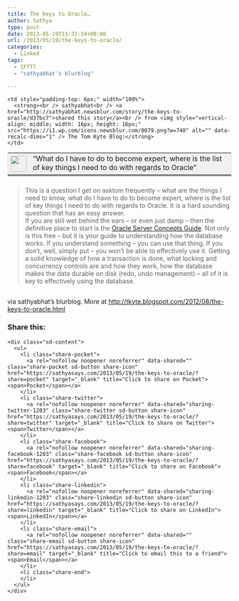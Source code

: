 ```yaml
---
title: The keys to Oracle…
author: Sathya
type: post
date: 2013-05-19T13:33:24+00:00
url: /2013/05/19/the-keys-to-oracle/
categories:
  - Linked
tags:
  - IFTTT
  - "sathyabhat's blurblog"

---
```

<table style="border: 1px solid #E0E0E0; margin: 0; padding: 0; background-color: #f0f0f0;" width="100%" cellpadding="0" align="left">
  <tr>
    <td style="padding: 6px; width: 36px; white-space: nowrap;" rowspan="2" valign="top" width="36">
      <img style="width: 36px; height: 36px; border-radius: 4px;" src="http://www.gravatar.com/avatar/1375f202e61682cc4963295f4b0430dc" alt="" />
    </td>
    
    <td style="padding-top: 6px;" width="100%">
      <strong><br /> sathyabhat<br /> <a href="http://sathyabhat.newsblur.com/story/the-keys-to-oracle/d37bc7">shared this story</a><br /> from <img style="vertical-align: middle; width: 16px; height: 16px;" src="https://i1.wp.com/icons.newsblur.com/8079.png?w=740" alt="" data-recalc-dims="1" /> The Tom Kyte Blog:</strong>
    </td>
  </tr>
  
  <tr>
    <td>
      &#8220;What do I have to do to become expert, where is the list of key things I need to do with regards to Oracle&#8221;
    </td>
  </tr>
</table>

<hr style="clear: both; margin: 0 0 24px;" />

> <div class="MsoNormal">
>   This is a question I get on asktom frequently – what are the things I need to know, what do I have to do to become expert, where is the list of key things I need to do with regards to Oracle. It is a hard sounding question that has an easy answer.
> </div>
> 
> <div class="MsoNormal">
>   If you are still wet behind the ears – or even just damp – then the definitive place to start is the <a href="http://www.oracle.com/pls/db112/to_toc?pathname=server.112/e25789/toc.htm">Oracle Server Concepts Guide</a>. Not only is this free &#8211; but it is your guide to understanding how the database works. If you understand something &#8211; you can use that thing. If you don&#8217;t, well, simply put &#8211; you won&#8217;t be able to effectively use it. Getting a solid knowledge of how a transaction is done, what locking and concurrency controls are and how they work, how the database makes the data durable on disk (redo, undo management) &#8211; all of it is key to effectively using the database.
> </div>

<div class="blogger-post-footer">
  <del><img src="https://blogger.googleusercontent.com/tracker/11839365-8410462515596862592?l=tkyte.blogspot.com" alt="" width="1" height="1" /></del>
</div>

via sathyabhat&#8217;s blurblog. More at <a href="http://tkyte.blogspot.com/2012/08/the-keys-to-oracle.html" target="_blank">http://tkyte.blogspot.com/2012/08/the-keys-to-oracle.html</a>

<div class="sharedaddy sd-sharing-enabled">
  <div class="robots-nocontent sd-block sd-social sd-social-icon-text sd-sharing">
    <h3 class="sd-title">
      Share this:
    </h3>
    
    <div class="sd-content">
      <ul>
        <li class="share-pocket">
          <a rel="nofollow noopener noreferrer" data-shared="" class="share-pocket sd-button share-icon" href="https://sathyasays.com/2013/05/19/the-keys-to-oracle/?share=pocket" target="_blank" title="Click to share on Pocket"><span>Pocket</span></a>
        </li>
        <li class="share-twitter">
          <a rel="nofollow noopener noreferrer" data-shared="sharing-twitter-1203" class="share-twitter sd-button share-icon" href="https://sathyasays.com/2013/05/19/the-keys-to-oracle/?share=twitter" target="_blank" title="Click to share on Twitter"><span>Twitter</span></a>
        </li>
        <li class="share-facebook">
          <a rel="nofollow noopener noreferrer" data-shared="sharing-facebook-1203" class="share-facebook sd-button share-icon" href="https://sathyasays.com/2013/05/19/the-keys-to-oracle/?share=facebook" target="_blank" title="Click to share on Facebook"><span>Facebook</span></a>
        </li>
        <li class="share-linkedin">
          <a rel="nofollow noopener noreferrer" data-shared="sharing-linkedin-1203" class="share-linkedin sd-button share-icon" href="https://sathyasays.com/2013/05/19/the-keys-to-oracle/?share=linkedin" target="_blank" title="Click to share on LinkedIn"><span>LinkedIn</span></a>
        </li>
        <li class="share-email">
          <a rel="nofollow noopener noreferrer" data-shared="" class="share-email sd-button share-icon" href="https://sathyasays.com/2013/05/19/the-keys-to-oracle/?share=email" target="_blank" title="Click to email this to a friend"><span>Email</span></a>
        </li>
        <li class="share-end">
        </li>
      </ul>
    </div>
  </div>
</div>
